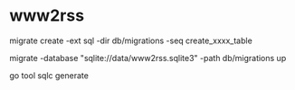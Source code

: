 # www2rss

migrate create -ext sql -dir db/migrations -seq create_xxxx_table

migrate -database "sqlite://data/www2rss.sqlite3" -path db/migrations up

go tool sqlc generate
